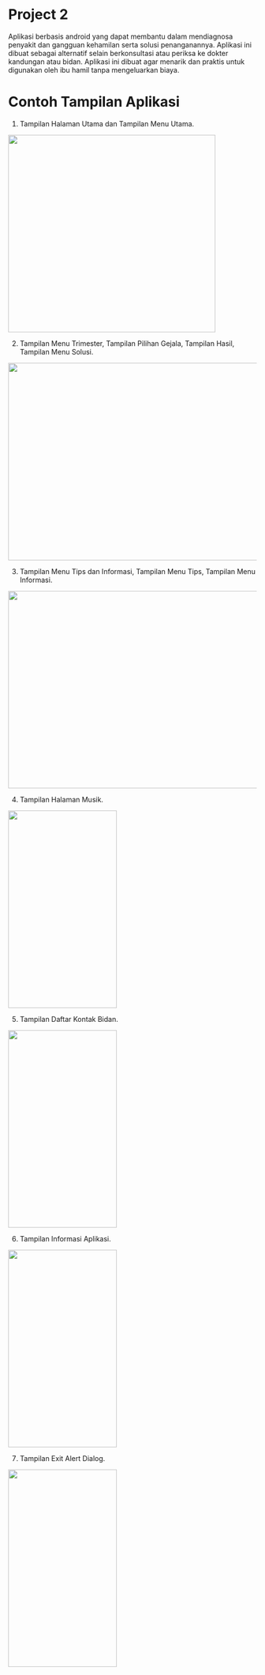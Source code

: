 # Project 2
Aplikasi berbasis android yang dapat membantu dalam mendiagnosa penyakit dan gangguan kehamilan serta solusi penanganannya. Aplikasi ini dibuat sebagai alternatif selain berkonsultasi atau periksa ke dokter kandungan atau bidan. Aplikasi ini dibuat agar menarik dan praktis untuk digunakan oleh ibu hamil tanpa mengeluarkan biaya.

# Contoh Tampilan Aplikasi
1. Tampilan Halaman Utama dan Tampilan Menu Utama.

<img src="https://user-images.githubusercontent.com/68157923/102998052-f680b200-4558-11eb-879a-1b921beae799.PNG" width="420" height="400"/>

2. Tampilan Menu Trimester, Tampilan Pilihan Gejala, Tampilan Hasil, Tampilan Menu Solusi.

<img src="https://user-images.githubusercontent.com/68157923/102998157-321b7c00-4559-11eb-9e17-5e360a11361b.PNG" width="820" height="400"/>

3. Tampilan Menu Tips dan Informasi, Tampilan Menu Tips, Tampilan Menu Informasi.

<img src="https://user-images.githubusercontent.com/68157923/102998174-38a9f380-4559-11eb-8cff-a0aaf84321f4.PNG" width="620" height="400"/>

4. Tampilan Halaman Musik.

<img src="https://user-images.githubusercontent.com/68157923/102998177-3c3d7a80-4559-11eb-947b-212217d355ec.png" width="220" height="400"/>

5. Tampilan Daftar Kontak Bidan.

<img src="https://user-images.githubusercontent.com/68157923/102998182-3e9fd480-4559-11eb-961b-bb842605f90f.png" width="220" height="400"/>

6. Tampilan Informasi Aplikasi.

<img src="https://user-images.githubusercontent.com/68157923/102998188-465f7900-4559-11eb-8677-4f8c90111165.png" width="220" height="400"/>

7. Tampilan Exit Alert Dialog.

<img src="https://user-images.githubusercontent.com/68157923/102998192-48c1d300-4559-11eb-9e38-7aaca0b1c979.png" width="220" height="400"/>
